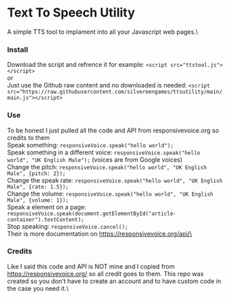 # Text To Speech Utility
A simple TTS tool to implament into all your Javascript web pages.\

### Install
Download the script and refrence it for example: ```<script src="ttstool.js"></script>```\
or\
Just use the Github raw content and no downloaded is needed: ```<script src="https://raw.githubusercontent.com/silvereengames/ttsutility/main/main.js"></script>```

### Use
To be honest I just pulled all the code and API from responsivevoice.org so credits to them\
Speak something: ```responsiveVoice.speak("hello world");```\
Speak something in a different voice: ```responsiveVoice.speak("hello world", "UK English Male");``` (voices are from Google voices)\
Change the pitch: ```responsiveVoice.speak("hello world", "UK English Male", {pitch: 2});```\
Change the speak rate: ```responsiveVoice.speak("hello world", "UK English Male", {rate: 1.5});```\
Change the volume: ```responsiveVoice.speak("hello world", "UK English Male", {volume: 1});```\
Speak a element on a page: ```responsiveVoice.speak(document.getElementById("article-container").textContent);```\
Stop speaking: ```responsiveVoice.cancel();```\
Their is more documentation on https://responsivevoice.org/api/\

### Credits
Like I said this code and API is NOT mine and I copied from https://responsivevoice.org/ so all credit goes to them. This repo was created so you don't have to create an account and to have custom code in the case you need it.\
